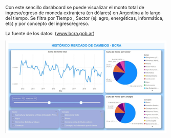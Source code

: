 Con este sencillo dashboard se puede visualizar el monto total de ingreso/egreso de moneda extranjera (en dólares) en Argentina a lo largo del tiempo.
Se filtra por Tiempo , Sector (ej: agro, energéticas, informática, etc) y por concepto del ingreso/egreso.


La fuente de los datos: (www.bcra.gob.ar)


![dashboard.jpg](dashboard.jpg)
